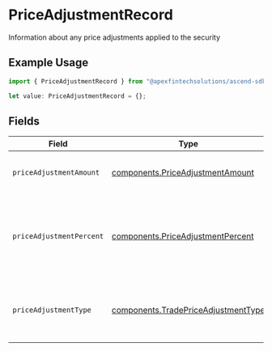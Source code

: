 # PriceAdjustmentRecord

Information about any price adjustments applied to the security

## Example Usage

```typescript
import { PriceAdjustmentRecord } from "@apexfintechsolutions/ascend-sdk/models/components";

let value: PriceAdjustmentRecord = {};
```

## Fields

| Field                                                                                                    | Type                                                                                                     | Required                                                                                                 | Description                                                                                              | Example                                                                                                  |
| -------------------------------------------------------------------------------------------------------- | -------------------------------------------------------------------------------------------------------- | -------------------------------------------------------------------------------------------------------- | -------------------------------------------------------------------------------------------------------- | -------------------------------------------------------------------------------------------------------- |
| `priceAdjustmentAmount`                                                                                  | [components.PriceAdjustmentAmount](../../models/components/priceadjustmentamount.md)                     | :heavy_minus_sign:                                                                                       | Total monetary value of the price_adjustment                                                             | {<br/>"value": "0.25"<br/>}                                                                              |
| `priceAdjustmentPercent`                                                                                 | [components.PriceAdjustmentPercent](../../models/components/priceadjustmentpercent.md)                   | :heavy_minus_sign:                                                                                       | The percent at which the price was adjusted. Expressed as a number from 0.00-100 (rounded to 2 decimals) | {<br/>"value": "0.25"<br/>}                                                                              |
| `priceAdjustmentType`                                                                                    | [components.TradePriceAdjustmentType](../../models/components/tradepriceadjustmenttype.md)               | :heavy_minus_sign:                                                                                       | The type of price adjustment being applied by the broker to the net price of the security                | MARKUP                                                                                                   |